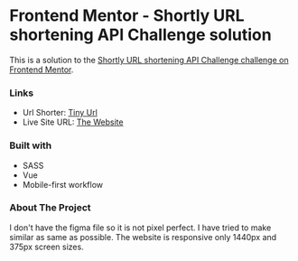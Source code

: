 # Frontend Mentor - Shortly URL shortening API Challenge solution

This is a solution to the [Shortly URL shortening API Challenge challenge on Frontend Mentor](https://www.frontendmentor.io/challenges/url-shortening-api-landing-page-2ce3ob-G).

### Links

- Url Shorter: [Tiny Url](https://tinyurl.com/)
- Live Site URL: [The Website](https://your-live-site-url.com)

### Built with

- SASS
- Vue
- Mobile-first workflow

### About The Project

I don't have the figma file so it is not pixel perfect. I have tried to make similar as same as possible. The website is responsive only 1440px and 375px screen sizes.
